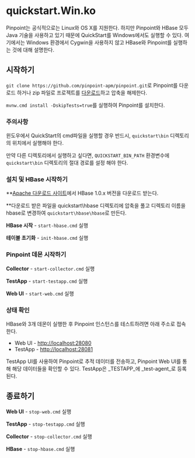 # quickstart.Win.ko

Pinpoint는 공식적으로는 Linux와 OS X를 지원한다. 하지만 Pinpoint와 HBase 모두 Java 기술을 사용하고 있기 때문에 QuickStart를 Windows에서도 실행할 수 있다. 여기에서는 Windows 환경에서 Cygwin을 사용하지 않고 HBase와 Pinpoint를 실행하는 것에 대해 설명한다.

## 시작하기

`git clone https://github.com/pinpoint-apm/pinpoint.git`로 Pinpoint를 다운로드 하거나 zip 파일로 프로젝트를 [다운로드](https://github.com/pinpoint-apm/pinpoint/archive/master.zip)하고 압축을 해제한다.

`mvnw.cmd install -DskipTests=true`를 실행하여 Pinpoint를 설치한다.

### 주의사항

윈도우에서 QuickStart의 cmd파일을 실행할 경우 반드시, `quickstart\bin` 디렉토리의 위치에서 실행해야 한다.

만약 다른 디렉토리에서 실행하고 싶다면, `QUICKSTART_BIN_PATH` 환경변수에 `quickstart\bin` 디렉토리의 절대 경로를 설정 해야 한다.

### 설치 및 HBase 시작하기

\*\*[Apache 다운로드 사이트](http://apache.mirror.cdnetworks.com/hbase/)에서 HBase 1.0.x 버전을 다운로드 받는다.

\*\*다운로드 받은 파일을 quickstart\hbase 디렉토리에 압축을 풀고 디렉토리 이름을 hbase로 변경하여 `quickstart\hbase\hbase`로 만든다.

**HBase 시작** - `start-hbase.cmd` 실행

**테이블 초기화** - `init-hbase.cmd` 실행

### Pinpoint 데몬 시작하기

**Collector** - `start-collector.cmd` 실행

**TestApp** - `start-testapp.cmd` 실행

**Web UI** - `start-web.cmd` 실행

### 상태 확인

HBase와 3개 데몬이 실행한 후 Pinpoint 인스턴스를 테스트하려면 아래 주소로 접속한다.

* Web UI - [http://localhost:28080](http://localhost:28080)
* TestApp - [http://localhost:28081](http://localhost:28081)

TestApp UI를 사용하여 Pinpoint로 추적 데이터를 전송하고, Pinpoint Web UI를 통해 해당 데이터들을 확인할 수 있다. TestApp은 _TESTAPP_에 _test-agent_로 등록된다.

## 종료하기

**Web UI** - `stop-web.cmd` 실행

**TestApp** - `stop-testapp.cmd` 실행

**Collector** - `stop-collector.cmd` 실행

**HBase** - `stop-hbase.cmd` 실행

